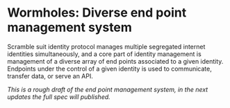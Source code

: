 # Wormholes: Diverse end point management system
Scramble suit identity protocol manages multiple segregated internet identities simultaneously, and a core part of identity management is management of a diverse array of end points associated to a given identity. Endpoints under the control of a given identity is used to communicate, transfer data, or serve an API. 




*This is a rough draft of the end point management system, in the next updates the full spec will published.*
